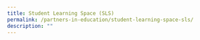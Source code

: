```yaml
---
title: Student Learning Space (SLS)
permalink: /partners-in-education/student-learning-space-sls/
description: ""
---
```


